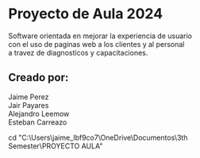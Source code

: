 # Proyecto de Aula 2024
Software orientada en mejorar la experiencia de usuario  
con el uso de paginas web a los clientes y al personal  
a travez de diagnosticos y capacitaciones.  

## Creado por:
Jaime Perez  
Jair Payares   
Alejandro Leemow   
Esteban Carreazo   

cd "C:\Users\jaime_lbf9co7\OneDrive\Documentos\3th Semester\PROYECTO AULA"



